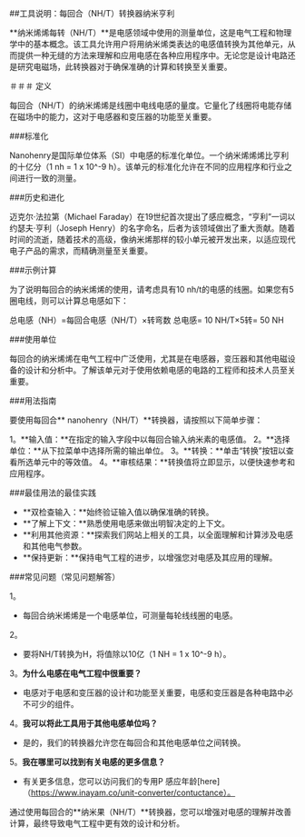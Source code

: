 ##工具说明：每回合（NH/T）转换器纳米亨利

**纳米烯烯每转（NH/T）**是电感领域中使用的测量单位，这是电气工程和物理学中的基本概念。该工具允许用户将用纳米烯类表达的电感值转换为其他单元，从而提供一种无缝的方法来理解和应用电感在各种应用程序中。无论您是设计电路还是研究电磁场，此转换器对于确保准确的计算和转换至关重要。

＃＃＃ 定义

每回合（NH/T）的纳米烯烯是线圈中电线电感的量度。它量化了线圈将电能存储在磁场中的能力，这对于电感器和变压器的功能至关重要。

###标准化

Nanohenry是国际单位体系（SI）中电感的标准化单位。一个纳米烯烯烯比亨利的十亿分（1 nh = 1 x 10^-9 h）。该单元的标准化允许在不同的应用程序和行业之间进行一致的测量。

###历史和进化

迈克尔·法拉第（Michael Faraday）在19世纪首次提出了感应概念，“亨利”一词以约瑟夫·亨利（Joseph Henry）的名字命名，后者为该领域做出了重大贡献。随着时间的流逝，随着技术的高级，像纳米烯那样的较小单元被开发出来，以适应现代电子产品的需求，而精确测量至关重要。

###示例计算

为了说明每回合的纳米烯烯的使用，请考虑具有10 nh/t的电感的线圈。如果您有5圈电线，则可以计算总电感如下：

总电感（NH）=每回合电感（NH/T）×转弯数
总电感= 10 NH/T×5转= 50 NH

###使用单位

每回合的纳米烯烯在电气工程中广泛使用，尤其是在电感器，变压器和其他电磁设备的设计和分析中。了解该单元对于使用依赖电感的电路的工程师和技术人员至关重要。

###用法指南

要使用每回合** nanohenry（NH/T）**转换器，请按照以下简单步骤：

1。**输入值：**在指定的输入字段中以每回合输入纳米素的电感值。
2。**选择单位：**从下拉菜单中选择所需的输出单位。
3。**转换：**单击“转换”按钮以查看所选单元中的等效值。
4。**审核结果：**转换值将立即显示，以便快速参考和应用程序。

###最佳用法的最佳实践

-  **双检查输入：**始终验证输入值以确保准确的转换。
-  **了解上下文：**熟悉使用电感来做出明智决定的上下文。
-  **利用其他资源：**探索我们网站上相关的工具，以全面理解和计算涉及电感和其他电气参数。
-  **保持更新：**保持电气工程的进步，以增强您对电感及其应用的理解。

###常见问题（常见问题解答）

1。
- 每回合纳米烯烯是一个电感单位，可测量每轮线线圈的电感。

2。
- 要将NH/T转换为H，将值除以10亿（1 NH = 1 x 10^-9 h）。

3。**为什么电感在电气工程中很重要？**
- 电感对于电感和变压器的设计和功能至关重要，电感和变压器是各种电路中必不可少的组件。

4。**我可以将此工具用于其他电感单位吗？**
- 是的，我们的转换器允许您在每回合和其他电感单位之间转换。

5。**我在哪里可以找到有关电感的更多信息？**
- 有关更多信息，您可以访问我们的专用P 感应年龄[here]（https://www.inayam.co/unit-converter/contuctance）。

通过使用每回合的**纳米果（NH/T）**转换器，您可以增强对电感的理解并改善计算，最终导致电气工程中更有效的设计和分析。